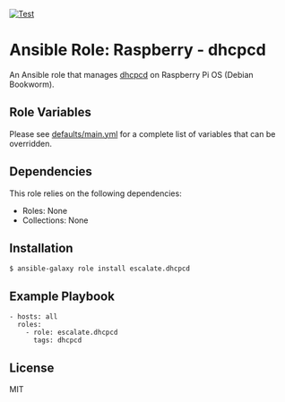 [![Test](https://github.com/escalate/ansible-raspberry-dhcpcd/actions/workflows/test.yml/badge.svg?branch=master&event=push)](https://github.com/escalate/ansible-raspberry-dhcpcd/actions/workflows/test.yml)

# Ansible Role: Raspberry - dhcpcd

An Ansible role that manages [dhcpcd](https://roy.marples.name/projects/dhcpcd/) on Raspberry Pi OS (Debian Bookworm).

## Role Variables

Please see [defaults/main.yml](https://github.com/escalate/ansible-raspberry-dhcpcd/blob/master/defaults/main.yml) for a complete list of variables that can be overridden.

## Dependencies

This role relies on the following dependencies:

* Roles: None
* Collections: None

## Installation

```
$ ansible-galaxy role install escalate.dhcpcd
```

## Example Playbook

```
- hosts: all
  roles:
    - role: escalate.dhcpcd
      tags: dhcpcd
```

## License

MIT
